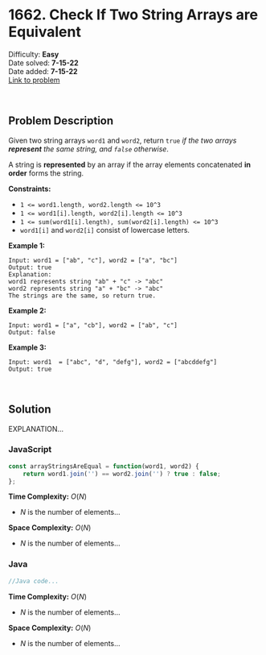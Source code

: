 # 1662. Check If Two String Arrays are Equivalent

Difficulty: **Easy**  
Date solved: **7-15-22**  
Date added: **7-15-22**  
[Link to problem](https://leetcode.com/problems/check-if-two-string-arrays-are-equivalent/)

<br>

## Problem Description

Given two string arrays `word1` and `word2`, return `true` *if the two arrays **represent** the same string, and `false` otherwise*.

A string is **represented** by an array if the array elements concatenated **in order** forms the string.

**Constraints:**

- `1 <= word1.length, word2.length <= 10^3`
- `1 <= word1[i].length, word2[i].length <= 10^3`
- `1 <= sum(word1[i].length), sum(word2[i].length) <= 10^3`
- `word1[i]` and `word2[i]` consist of lowercase letters.

**Example 1:**

```
Input: word1 = ["ab", "c"], word2 = ["a", "bc"]
Output: true
Explanation:
word1 represents string "ab" + "c" -> "abc"
word2 represents string "a" + "bc" -> "abc"
The strings are the same, so return true.
```

**Example 2:**

```
Input: word1 = ["a", "cb"], word2 = ["ab", "c"]
Output: false
```

**Example 3:**

```
Input: word1  = ["abc", "d", "defg"], word2 = ["abcddefg"]
Output: true
```

<br>

## Solution

EXPLANATION...

### **JavaScript**

```js
const arrayStringsAreEqual = function(word1, word2) {
    return word1.join('') == word2.join('') ? true : false;
};
```

**Time Complexity:** $O(N)$
- $N$ is the number of elements...

**Space Complexity:** $O(N)$
- $N$ is the number of elements...

### **Java**

```java
//Java code...
```

**Time Complexity:** $O(N)$
- $N$ is the number of elements...

**Space Complexity:** $O(N)$
- $N$ is the number of elements...